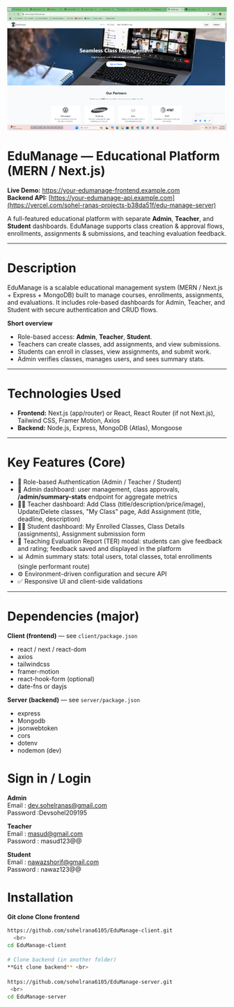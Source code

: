 <!-- Banner (replace with your banner URL) -->

![EduManage Banner](https://raw.githubusercontent.com/sohelrana6105/EduManage-client/main/src/assets/Edu_banner.png)


# EduManage — Educational Platform (MERN / Next.js)
**Live Demo:** [https://your-edumanage-frontend.example.com  ](https://edumanage-55a3a.web.app/)  <br>
**Backend API:** [https://your-edumanage-api.example.com](https://vercel.com/sohel-ranas-projects-b38da51f/edu-manage-server)

A full-featured educational platform with separate **Admin**, **Teacher**, and **Student** dashboards. EduManage supports class creation & approval flows, enrollments, assignments & submissions, and teaching evaluation feedback.

---

# Description
EduManage is a scalable educational management system (MERN / Next.js + Express + MongoDB) built to manage courses, enrollments, assignments, and evaluations. It includes role-based dashboards for Admin, Teacher, and Student with secure authentication and CRUD flows.

**Short overview**
- Role-based access: **Admin**, **Teacher**, **Student**.
- Teachers can create classes, add assignments, and view submissions.
- Students can enroll in classes, view assignments, and submit work.
- Admin verifies classes, manages users, and sees summary stats.

---

# Technologies Used
- **Frontend:** Next.js (app/router) or React, React Router (if not Next.js), Tailwind CSS, Framer Motion, Axios
- **Backend:** Node.js, Express, MongoDB (Atlas), Mongoose


---

# Key Features (Core)
- 🔐 Role-based Authentication (Admin / Teacher / Student)
- 🧭 Admin dashboard: user management, class approvals, **/admin/summary-stats** endpoint for aggregate metrics
- 👩‍🏫 Teacher dashboard: Add Class (title/description/price/image), Update/Delete classes, "My Class" page, Add Assignment (title, deadline, description)
- 👨‍🎓 Student dashboard: My Enrolled Classes, Class Details (assignments), Assignment submission form
- 📝 Teaching Evaluation Report (TER) modal: students can give feedback and rating; feedback saved and displayed in the platform
- 📊 Admin summary stats: total users, total classes, total enrollments (single performant route)
- ⚙️ Environment-driven configuration and secure API
- ✅ Responsive UI and client-side validations

---



# Dependencies (major)
**Client (frontend)** — see `client/package.json`
- react / next / react-dom
- axios
- tailwindcss
- framer-motion
- react-hook-form (optional)
- date-fns or dayjs

**Server (backend)** — see `server/package.json`
- express
- Mongodb
- jsonwebtoken
- cors
- dotenv
- nodemon (dev)

# Sign in / Login 
**Admin** <br>
Email    : dev.sohelranas@gmail.com  <br>
Password :Devsohel209195

**Teacher** <br>
Email    : masud@gmail.com  <br> 
Password : masud123@@

**Student** <br>
Email    : nawazshorif@gmail.com  <br>
Password : nawaz123@@


# Installation 
**Git clone Clone frontend**   <br>  
```bash
https://github.com/sohelrana6105/EduManage-client.git
  <br>
cd EduManage-client 

# Clone backend (in another folder)
**Git clone backend** <br>

https://github.com/sohelrana6105/EduManage-server.git
 <br>
cd EduManage-server 



